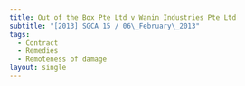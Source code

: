 ```yaml
---
title: Out of the Box Pte Ltd v Wanin Industries Pte Ltd
subtitle: "[2013] SGCA 15 / 06\_February\_2013"
tags:
  - Contract
  - Remedies
  - Remoteness of damage
layout: single
---
```


